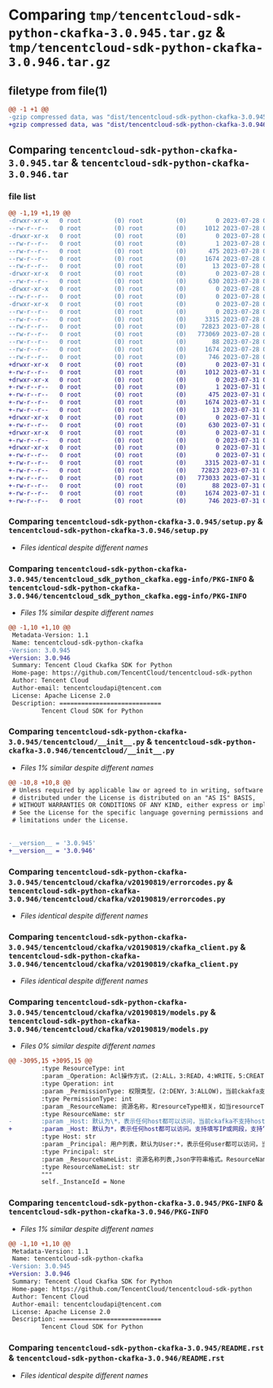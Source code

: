 # Comparing `tmp/tencentcloud-sdk-python-ckafka-3.0.945.tar.gz` & `tmp/tencentcloud-sdk-python-ckafka-3.0.946.tar.gz`

## filetype from file(1)

```diff
@@ -1 +1 @@
-gzip compressed data, was "dist/tencentcloud-sdk-python-ckafka-3.0.945.tar", last modified: Fri Jul 28 00:24:23 2023, max compression
+gzip compressed data, was "dist/tencentcloud-sdk-python-ckafka-3.0.946.tar", last modified: Mon Jul 31 00:22:37 2023, max compression
```

## Comparing `tencentcloud-sdk-python-ckafka-3.0.945.tar` & `tencentcloud-sdk-python-ckafka-3.0.946.tar`

### file list

```diff
@@ -1,19 +1,19 @@
-drwxr-xr-x   0 root         (0) root         (0)        0 2023-07-28 00:24:23.000000 tencentcloud-sdk-python-ckafka-3.0.945/
--rw-r--r--   0 root         (0) root         (0)     1012 2023-07-28 00:24:23.000000 tencentcloud-sdk-python-ckafka-3.0.945/setup.py
-drwxr-xr-x   0 root         (0) root         (0)        0 2023-07-28 00:24:23.000000 tencentcloud-sdk-python-ckafka-3.0.945/tencentcloud_sdk_python_ckafka.egg-info/
--rw-r--r--   0 root         (0) root         (0)        1 2023-07-28 00:24:23.000000 tencentcloud-sdk-python-ckafka-3.0.945/tencentcloud_sdk_python_ckafka.egg-info/dependency_links.txt
--rw-r--r--   0 root         (0) root         (0)      475 2023-07-28 00:24:23.000000 tencentcloud-sdk-python-ckafka-3.0.945/tencentcloud_sdk_python_ckafka.egg-info/SOURCES.txt
--rw-r--r--   0 root         (0) root         (0)     1674 2023-07-28 00:24:23.000000 tencentcloud-sdk-python-ckafka-3.0.945/tencentcloud_sdk_python_ckafka.egg-info/PKG-INFO
--rw-r--r--   0 root         (0) root         (0)       13 2023-07-28 00:24:23.000000 tencentcloud-sdk-python-ckafka-3.0.945/tencentcloud_sdk_python_ckafka.egg-info/top_level.txt
-drwxr-xr-x   0 root         (0) root         (0)        0 2023-07-28 00:24:23.000000 tencentcloud-sdk-python-ckafka-3.0.945/tencentcloud/
--rw-r--r--   0 root         (0) root         (0)      630 2023-07-28 00:24:23.000000 tencentcloud-sdk-python-ckafka-3.0.945/tencentcloud/__init__.py
-drwxr-xr-x   0 root         (0) root         (0)        0 2023-07-28 00:24:23.000000 tencentcloud-sdk-python-ckafka-3.0.945/tencentcloud/ckafka/
--rw-r--r--   0 root         (0) root         (0)        0 2023-07-28 00:24:23.000000 tencentcloud-sdk-python-ckafka-3.0.945/tencentcloud/ckafka/__init__.py
-drwxr-xr-x   0 root         (0) root         (0)        0 2023-07-28 00:24:23.000000 tencentcloud-sdk-python-ckafka-3.0.945/tencentcloud/ckafka/v20190819/
--rw-r--r--   0 root         (0) root         (0)        0 2023-07-28 00:24:23.000000 tencentcloud-sdk-python-ckafka-3.0.945/tencentcloud/ckafka/v20190819/__init__.py
--rw-r--r--   0 root         (0) root         (0)     3315 2023-07-28 00:24:23.000000 tencentcloud-sdk-python-ckafka-3.0.945/tencentcloud/ckafka/v20190819/errorcodes.py
--rw-r--r--   0 root         (0) root         (0)    72823 2023-07-28 00:24:23.000000 tencentcloud-sdk-python-ckafka-3.0.945/tencentcloud/ckafka/v20190819/ckafka_client.py
--rw-r--r--   0 root         (0) root         (0)   773069 2023-07-28 00:24:23.000000 tencentcloud-sdk-python-ckafka-3.0.945/tencentcloud/ckafka/v20190819/models.py
--rw-r--r--   0 root         (0) root         (0)       88 2023-07-28 00:24:23.000000 tencentcloud-sdk-python-ckafka-3.0.945/setup.cfg
--rw-r--r--   0 root         (0) root         (0)     1674 2023-07-28 00:24:23.000000 tencentcloud-sdk-python-ckafka-3.0.945/PKG-INFO
--rw-r--r--   0 root         (0) root         (0)      746 2023-07-28 00:24:23.000000 tencentcloud-sdk-python-ckafka-3.0.945/README.rst
+drwxr-xr-x   0 root         (0) root         (0)        0 2023-07-31 00:22:37.000000 tencentcloud-sdk-python-ckafka-3.0.946/
+-rw-r--r--   0 root         (0) root         (0)     1012 2023-07-31 00:22:36.000000 tencentcloud-sdk-python-ckafka-3.0.946/setup.py
+drwxr-xr-x   0 root         (0) root         (0)        0 2023-07-31 00:22:37.000000 tencentcloud-sdk-python-ckafka-3.0.946/tencentcloud_sdk_python_ckafka.egg-info/
+-rw-r--r--   0 root         (0) root         (0)        1 2023-07-31 00:22:37.000000 tencentcloud-sdk-python-ckafka-3.0.946/tencentcloud_sdk_python_ckafka.egg-info/dependency_links.txt
+-rw-r--r--   0 root         (0) root         (0)      475 2023-07-31 00:22:37.000000 tencentcloud-sdk-python-ckafka-3.0.946/tencentcloud_sdk_python_ckafka.egg-info/SOURCES.txt
+-rw-r--r--   0 root         (0) root         (0)     1674 2023-07-31 00:22:37.000000 tencentcloud-sdk-python-ckafka-3.0.946/tencentcloud_sdk_python_ckafka.egg-info/PKG-INFO
+-rw-r--r--   0 root         (0) root         (0)       13 2023-07-31 00:22:37.000000 tencentcloud-sdk-python-ckafka-3.0.946/tencentcloud_sdk_python_ckafka.egg-info/top_level.txt
+drwxr-xr-x   0 root         (0) root         (0)        0 2023-07-31 00:22:37.000000 tencentcloud-sdk-python-ckafka-3.0.946/tencentcloud/
+-rw-r--r--   0 root         (0) root         (0)      630 2023-07-31 00:22:36.000000 tencentcloud-sdk-python-ckafka-3.0.946/tencentcloud/__init__.py
+drwxr-xr-x   0 root         (0) root         (0)        0 2023-07-31 00:22:37.000000 tencentcloud-sdk-python-ckafka-3.0.946/tencentcloud/ckafka/
+-rw-r--r--   0 root         (0) root         (0)        0 2023-07-31 00:22:36.000000 tencentcloud-sdk-python-ckafka-3.0.946/tencentcloud/ckafka/__init__.py
+drwxr-xr-x   0 root         (0) root         (0)        0 2023-07-31 00:22:37.000000 tencentcloud-sdk-python-ckafka-3.0.946/tencentcloud/ckafka/v20190819/
+-rw-r--r--   0 root         (0) root         (0)        0 2023-07-31 00:22:36.000000 tencentcloud-sdk-python-ckafka-3.0.946/tencentcloud/ckafka/v20190819/__init__.py
+-rw-r--r--   0 root         (0) root         (0)     3315 2023-07-31 00:22:36.000000 tencentcloud-sdk-python-ckafka-3.0.946/tencentcloud/ckafka/v20190819/errorcodes.py
+-rw-r--r--   0 root         (0) root         (0)    72823 2023-07-31 00:22:36.000000 tencentcloud-sdk-python-ckafka-3.0.946/tencentcloud/ckafka/v20190819/ckafka_client.py
+-rw-r--r--   0 root         (0) root         (0)   773033 2023-07-31 00:22:36.000000 tencentcloud-sdk-python-ckafka-3.0.946/tencentcloud/ckafka/v20190819/models.py
+-rw-r--r--   0 root         (0) root         (0)       88 2023-07-31 00:22:37.000000 tencentcloud-sdk-python-ckafka-3.0.946/setup.cfg
+-rw-r--r--   0 root         (0) root         (0)     1674 2023-07-31 00:22:37.000000 tencentcloud-sdk-python-ckafka-3.0.946/PKG-INFO
+-rw-r--r--   0 root         (0) root         (0)      746 2023-07-31 00:22:36.000000 tencentcloud-sdk-python-ckafka-3.0.946/README.rst
```

### Comparing `tencentcloud-sdk-python-ckafka-3.0.945/setup.py` & `tencentcloud-sdk-python-ckafka-3.0.946/setup.py`

 * *Files identical despite different names*

### Comparing `tencentcloud-sdk-python-ckafka-3.0.945/tencentcloud_sdk_python_ckafka.egg-info/PKG-INFO` & `tencentcloud-sdk-python-ckafka-3.0.946/tencentcloud_sdk_python_ckafka.egg-info/PKG-INFO`

 * *Files 1% similar despite different names*

```diff
@@ -1,10 +1,10 @@
 Metadata-Version: 1.1
 Name: tencentcloud-sdk-python-ckafka
-Version: 3.0.945
+Version: 3.0.946
 Summary: Tencent Cloud Ckafka SDK for Python
 Home-page: https://github.com/TencentCloud/tencentcloud-sdk-python
 Author: Tencent Cloud
 Author-email: tencentcloudapi@tencent.com
 License: Apache License 2.0
 Description: ============================
         Tencent Cloud SDK for Python
```

### Comparing `tencentcloud-sdk-python-ckafka-3.0.945/tencentcloud/__init__.py` & `tencentcloud-sdk-python-ckafka-3.0.946/tencentcloud/__init__.py`

 * *Files 1% similar despite different names*

```diff
@@ -10,8 +10,8 @@
 # Unless required by applicable law or agreed to in writing, software
 # distributed under the License is distributed on an "AS IS" BASIS,
 # WITHOUT WARRANTIES OR CONDITIONS OF ANY KIND, either express or implied.
 # See the License for the specific language governing permissions and
 # limitations under the License.
 
 
-__version__ = '3.0.945'
+__version__ = '3.0.946'
```

### Comparing `tencentcloud-sdk-python-ckafka-3.0.945/tencentcloud/ckafka/v20190819/errorcodes.py` & `tencentcloud-sdk-python-ckafka-3.0.946/tencentcloud/ckafka/v20190819/errorcodes.py`

 * *Files identical despite different names*

### Comparing `tencentcloud-sdk-python-ckafka-3.0.945/tencentcloud/ckafka/v20190819/ckafka_client.py` & `tencentcloud-sdk-python-ckafka-3.0.946/tencentcloud/ckafka/v20190819/ckafka_client.py`

 * *Files identical despite different names*

### Comparing `tencentcloud-sdk-python-ckafka-3.0.945/tencentcloud/ckafka/v20190819/models.py` & `tencentcloud-sdk-python-ckafka-3.0.946/tencentcloud/ckafka/v20190819/models.py`

 * *Files 0% similar despite different names*

```diff
@@ -3095,15 +3095,15 @@
         :type ResourceType: int
         :param _Operation: Acl操作方式，(2:ALL，3:READ，4:WRITE，5:CREATE，6:DELETE，7:ALTER，8:DESCRIBE，9:CLUSTER_ACTION，10:DESCRIBE_CONFIGS，11:ALTER_CONFIGS，12:IDEMPOTENT_WRITE)
         :type Operation: int
         :param _PermissionType: 权限类型，(2:DENY，3:ALLOW)，当前ckakfa支持ALLOW(相当于白名单)，其它用于后续兼容开源kafka的acl时使用
         :type PermissionType: int
         :param _ResourceName: 资源名称，和resourceType相关，如当resourceType为TOPIC时，则该字段表示topic名称，当resourceType为GROUP时，该字段表示group名称，当resourceType为CLUSTER时，该字段可为空。
         :type ResourceName: str
-        :param _Host: 默认为\*，表示任何host都可以访问，当前ckafka不支持host为\*，但是后面开源kafka的产品化会直接支持
+        :param _Host: 默认为*，表示任何host都可以访问。支持填写IP或网段，支持“;”分隔。
         :type Host: str
         :param _Principal: 用户列表，默认为User:*，表示任何user都可以访问，当前用户只能是用户列表中包含的用户。传入时需要加 User: 前缀,如用户A则传入User:A。
         :type Principal: str
         :param _ResourceNameList: 资源名称列表,Json字符串格式。ResourceName和resourceNameList只能指定其中一个。
         :type ResourceNameList: str
         """
         self._InstanceId = None
```

### Comparing `tencentcloud-sdk-python-ckafka-3.0.945/PKG-INFO` & `tencentcloud-sdk-python-ckafka-3.0.946/PKG-INFO`

 * *Files 1% similar despite different names*

```diff
@@ -1,10 +1,10 @@
 Metadata-Version: 1.1
 Name: tencentcloud-sdk-python-ckafka
-Version: 3.0.945
+Version: 3.0.946
 Summary: Tencent Cloud Ckafka SDK for Python
 Home-page: https://github.com/TencentCloud/tencentcloud-sdk-python
 Author: Tencent Cloud
 Author-email: tencentcloudapi@tencent.com
 License: Apache License 2.0
 Description: ============================
         Tencent Cloud SDK for Python
```

### Comparing `tencentcloud-sdk-python-ckafka-3.0.945/README.rst` & `tencentcloud-sdk-python-ckafka-3.0.946/README.rst`

 * *Files identical despite different names*

